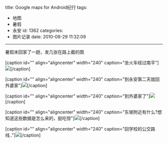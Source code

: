 title: Google maps for Android纪行
tags:
  - 地图
  - 暑假
  - 永安
id: 1362
categories:
  - 图片记录
date: 2010-08-29 11:32:09
---

暑假末回家了一趟，发几张在路上截的图

[caption id="" align="aligncenter" width="240" caption="坐火车经过南平"]![](http://a.kainy.cn/201008/%E5%9D%90%E7%81%AB%E8%BD%A6%E5%9B%9E%E5%AE%B6%E8%B7%AF%E4%B8%8A%E7%BB%8F%E8%BF%87%E5%8D%97%E5%B9%B3.png)[/caption]

<!--more-->

[caption id="" align="aligncenter" width="240" caption="到永安第二天就回外婆家"]![](http://a.kainy.cn/201008/%E5%85%AC%E4%BA%A4%E8%BD%A6%E4%B8%8A.png)[/caption]

[caption id="" align="aligncenter" width="240" caption="到外婆家了"]![](http://a.kainy.cn/201008/%E5%A4%96%E5%A9%86%E5%AE%B6.png)[/caption]

[caption id="" align="aligncenter" width="240" caption="东坡附近有什么?想知道这些数据是怎么来的，挺吃惊"]![](http://a.kainy.cn/201008/%E4%B8%9C%E5%9D%A1%E8%B7%AF%E9%99%84%E8%BF%91%E6%9C%89%E4%BB%80%E4%B9%88%EF%BC%9F.png)[/caption]

[caption id="" align="aligncenter" width="240" caption="回学校的公交路线.."]![](http://a.kainy.cn/201008/%E5%81%9A%E5%85%AC%E8%BD%A6%E5%9B%9E%E5%AD%A6%E6%A0%A1.png)[/caption]